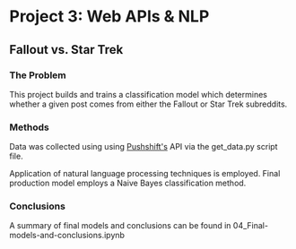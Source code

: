 # Project 3: Web APIs & NLP
## Fallout vs. Star Trek

### The Problem
This project builds and trains a classification model which determines whether a given post comes from either the Fallout or Star Trek subreddits. 

### Methods
Data was collected using using [Pushshift's](https://github.com/pushshift/api) API via the get_data.py script file.

Application of natural language processing techniques is employed. Final production model employs a Naive Bayes classification method.

### Conclusions
A summary of final models and conclusions can be found in 04_Final-models-and-conclusions.ipynb
